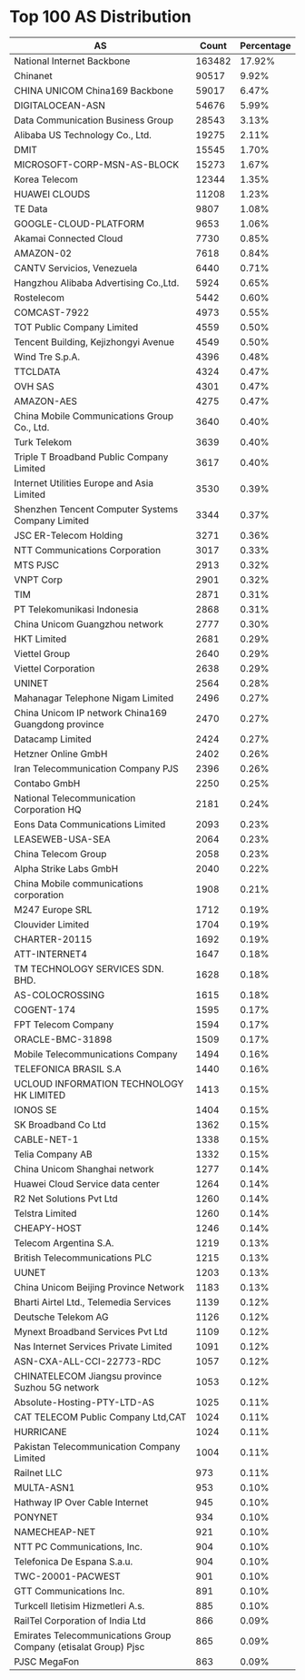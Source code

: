 # Top 100 AS Distribution
| AS | Count | Percentage |
|----|----|----|
| National Internet Backbone | 163482 | 17.92% |
| Chinanet | 90517 | 9.92% |
| CHINA UNICOM China169 Backbone | 59017 | 6.47% |
| DIGITALOCEAN-ASN | 54676 | 5.99% |
| Data Communication Business Group | 28543 | 3.13% |
| Alibaba US Technology Co., Ltd. | 19275 | 2.11% |
| DMIT | 15545 | 1.70% |
| MICROSOFT-CORP-MSN-AS-BLOCK | 15273 | 1.67% |
| Korea Telecom | 12344 | 1.35% |
| HUAWEI CLOUDS | 11208 | 1.23% |
| TE Data | 9807 | 1.08% |
| GOOGLE-CLOUD-PLATFORM | 9653 | 1.06% |
| Akamai Connected Cloud | 7730 | 0.85% |
| AMAZON-02 | 7618 | 0.84% |
| CANTV Servicios, Venezuela | 6440 | 0.71% |
| Hangzhou Alibaba Advertising Co.,Ltd. | 5924 | 0.65% |
| Rostelecom | 5442 | 0.60% |
| COMCAST-7922 | 4973 | 0.55% |
| TOT Public Company Limited | 4559 | 0.50% |
| Tencent Building, Kejizhongyi Avenue | 4549 | 0.50% |
| Wind Tre S.p.A. | 4396 | 0.48% |
| TTCLDATA | 4324 | 0.47% |
| OVH SAS | 4301 | 0.47% |
| AMAZON-AES | 4275 | 0.47% |
| China Mobile Communications Group Co., Ltd. | 3640 | 0.40% |
| Turk Telekom | 3639 | 0.40% |
| Triple T Broadband Public Company Limited | 3617 | 0.40% |
| Internet Utilities Europe and Asia Limited | 3530 | 0.39% |
| Shenzhen Tencent Computer Systems Company Limited | 3344 | 0.37% |
| JSC ER-Telecom Holding | 3271 | 0.36% |
| NTT Communications Corporation | 3017 | 0.33% |
| MTS PJSC | 2913 | 0.32% |
| VNPT Corp | 2901 | 0.32% |
| TIM | 2871 | 0.31% |
| PT Telekomunikasi Indonesia | 2868 | 0.31% |
| China Unicom Guangzhou network | 2777 | 0.30% |
| HKT Limited | 2681 | 0.29% |
| Viettel Group | 2640 | 0.29% |
| Viettel Corporation | 2638 | 0.29% |
| UNINET | 2564 | 0.28% |
| Mahanagar Telephone Nigam Limited | 2496 | 0.27% |
| China Unicom IP network China169 Guangdong province | 2470 | 0.27% |
| Datacamp Limited | 2424 | 0.27% |
| Hetzner Online GmbH | 2402 | 0.26% |
| Iran Telecommunication Company PJS | 2396 | 0.26% |
| Contabo GmbH | 2250 | 0.25% |
| National Telecommunication Corporation HQ | 2181 | 0.24% |
| Eons Data Communications Limited | 2093 | 0.23% |
| LEASEWEB-USA-SEA | 2064 | 0.23% |
| China Telecom Group | 2058 | 0.23% |
| Alpha Strike Labs GmbH | 2040 | 0.22% |
| China Mobile communications corporation | 1908 | 0.21% |
| M247 Europe SRL | 1712 | 0.19% |
| Clouvider Limited | 1704 | 0.19% |
| CHARTER-20115 | 1692 | 0.19% |
| ATT-INTERNET4 | 1647 | 0.18% |
| TM TECHNOLOGY SERVICES SDN. BHD. | 1628 | 0.18% |
| AS-COLOCROSSING | 1615 | 0.18% |
| COGENT-174 | 1595 | 0.17% |
| FPT Telecom Company | 1594 | 0.17% |
| ORACLE-BMC-31898 | 1509 | 0.17% |
| Mobile Telecommunications Company | 1494 | 0.16% |
| TELEFONICA BRASIL S.A | 1440 | 0.16% |
| UCLOUD INFORMATION TECHNOLOGY HK LIMITED | 1413 | 0.15% |
| IONOS SE | 1404 | 0.15% |
| SK Broadband Co Ltd | 1362 | 0.15% |
| CABLE-NET-1 | 1338 | 0.15% |
| Telia Company AB | 1332 | 0.15% |
| China Unicom Shanghai network | 1277 | 0.14% |
| Huawei Cloud Service data center | 1264 | 0.14% |
| R2 Net Solutions Pvt Ltd | 1260 | 0.14% |
| Telstra Limited | 1260 | 0.14% |
| CHEAPY-HOST | 1246 | 0.14% |
| Telecom Argentina S.A. | 1219 | 0.13% |
| British Telecommunications PLC | 1215 | 0.13% |
| UUNET | 1203 | 0.13% |
| China Unicom Beijing Province Network | 1183 | 0.13% |
| Bharti Airtel Ltd., Telemedia Services | 1139 | 0.12% |
| Deutsche Telekom AG | 1126 | 0.12% |
| Mynext Broadband Services Pvt Ltd | 1109 | 0.12% |
| Nas Internet Services Private Limited | 1091 | 0.12% |
| ASN-CXA-ALL-CCI-22773-RDC | 1057 | 0.12% |
| CHINATELECOM Jiangsu province Suzhou 5G network | 1053 | 0.12% |
| Absolute-Hosting-PTY-LTD-AS | 1025 | 0.11% |
| CAT TELECOM Public Company Ltd,CAT | 1024 | 0.11% |
| HURRICANE | 1024 | 0.11% |
| Pakistan Telecommunication Company Limited | 1004 | 0.11% |
| Railnet LLC | 973 | 0.11% |
| MULTA-ASN1 | 953 | 0.10% |
| Hathway IP Over Cable Internet | 945 | 0.10% |
| PONYNET | 934 | 0.10% |
| NAMECHEAP-NET | 921 | 0.10% |
| NTT PC Communications, Inc. | 904 | 0.10% |
| Telefonica De Espana S.a.u. | 904 | 0.10% |
| TWC-20001-PACWEST | 901 | 0.10% |
| GTT Communications Inc. | 891 | 0.10% |
| Turkcell Iletisim Hizmetleri A.s. | 885 | 0.10% |
| RailTel Corporation of India Ltd | 866 | 0.09% |
| Emirates Telecommunications Group Company (etisalat Group) Pjsc | 865 | 0.09% |
| PJSC MegaFon | 863 | 0.09% |

